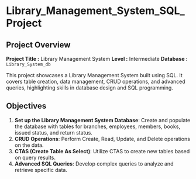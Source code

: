 # Library_Management_System_SQL_Project
## Project Overview

**Project Title :** Library Management System
**Level :** Intermediate
**Database :** `Library_System_db`

This project showcases a Library Management System built using SQL. It covers table creation, data management, CRUD operations, and advanced queries, highlighting skills in database design and SQL programming.

## Objectives

1. **Set up the Library Management System Database**: Create and populate the database with tables for branches, employees, members, books, issued status, and return status.
2. **CRUD Operations**: Perform Create, Read, Update, and Delete operations on the data.
3. **CTAS (Create Table As Select)**: Utilize CTAS to create new tables based on query results.
4. **Advanced SQL Queries**: Develop complex queries to analyze and retrieve specific data.


